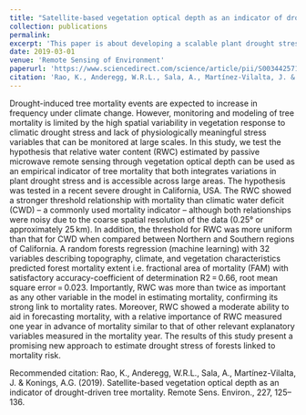 ```yaml
---
title: "Satellite-based vegetation optical depth as an indicator of drought-driven tree mortality"
collection: publications
permalink: 
excerpt: 'This paper is about developing a scalable plant drought stress indicator using vegetation optical depth.'
date: 2019-03-01
venue: 'Remote Sensing of Environment'
paperurl: 'https://www.sciencedirect.com/science/article/pii/S0034425719301208'
citation: 'Rao, K., Anderegg, W.R.L., Sala, A., Martínez-Vilalta, J. & Konings, A.G. (2019). Satellite-based vegetation optical depth as an indicator of drought-driven tree mortality. Remote Sens. Environ., 227, 125–136.'
---
```


Drought-induced tree mortality events are expected to increase in frequency under climate change. However, monitoring and modeling of tree mortality is limited by the high spatial variability in vegetation response to climatic drought stress and lack of physiologically meaningful stress variables that can be monitored at large scales. In this study, we test the hypothesis that relative water content (RWC) estimated by passive microwave remote sensing through vegetation optical depth can be used as an empirical indicator of tree mortality that both integrates variations in plant drought stress and is accessible across large areas. The hypothesis was tested in a recent severe drought in California, USA. The RWC showed a stronger threshold relationship with mortality than climatic water deficit (CWD) – a commonly used mortality indicator – although both relationships were noisy due to the coarse spatial resolution of the data (0.25° or approximately 25 km). In addition, the threshold for RWC was more uniform than that for CWD when compared between Northern and Southern regions of California. A random forests regression (machine learning) with 32 variables describing topography, climate, and vegetation characteristics predicted forest mortality extent i.e. fractional area of mortality (FAM) with satisfactory accuracy-coefficient of determination R2 = 0.66, root mean square error = 0.023. Importantly, RWC was more than twice as important as any other variable in the model in estimating mortality, confirming its strong link to mortality rates. Moreover, RWC showed a moderate ability to aid in forecasting mortality, with a relative importance of RWC measured one year in advance of mortality similar to that of other relevant explanatory variables measured in the mortality year. The results of this study present a promising new approach to estimate drought stress of forests linked to mortality risk.


Recommended citation: Rao, K., Anderegg, W.R.L., Sala, A., Martínez-Vilalta, J. & Konings, A.G. (2019). Satellite-based vegetation optical depth as an indicator of drought-driven tree mortality. Remote Sens. Environ., 227, 125–136.
